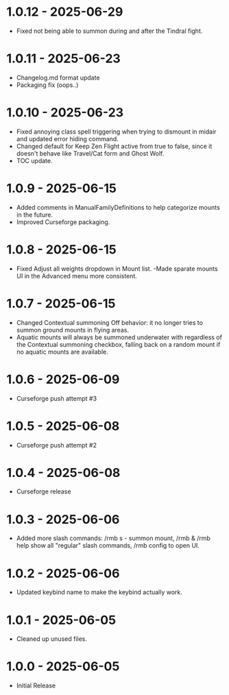 # 1.0.12 - 2025-06-29
- Fixed not being able to summon during and after the Tindral fight.

# 1.0.11 - 2025-06-23
- Changelog.md format update
- Packaging fix (oops..)

# 1.0.10 - 2025-06-23
- Fixed annoying class spell triggering when trying to dismount in midair and updated error hiding command.
- Changed default for Keep Zen Flight active from true to false, since it doesn't behave like Travel/Cat form and Ghost Wolf.
- TOC update.

# 1.0.9 - 2025-06-15
- Added comments in ManualFamilyDefinitions to help categorize mounts in the future.
- Improved Curseforge packaging.

# 1.0.8 - 2025-06-15
- Fixed Adjust all weights dropdown in Mount list.
-Made sparate mounts UI in the Advanced menu more consistent.

# 1.0.7 - 2025-06-15
- Changed Contextual summoning Off behavior: it no longer tries to summon ground mounts in flying areas.
- Aquatic mounts will always be summoned underwater with regardless of the Contextual summoning checkbox, falling back on a random mount if no aquatic mounts are available.

# 1.0.6 - 2025-06-09
- Curseforge push attempt #3

# 1.0.5 - 2025-06-08
- Curseforge push attempt #2

# 1.0.4 - 2025-06-08
- Curseforge release

# 1.0.3 - 2025-06-06
- Added more slash commands: /rmb s - summon mount, /rmb & /rmb help show all "regular" slash commands, /rmb config to open UI.

# 1.0.2 - 2025-06-06
- Updated keybind name to make the keybind actually work.

# 1.0.1 - 2025-06-05
- Cleaned up unused files.

# 1.0.0 - 2025-06-05
- Initial Release